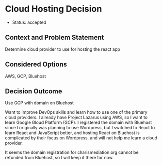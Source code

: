 # Cloud Hosting Decision

* Status: accepted

## Context and Problem Statement
Determine cloud provider to use for hosting the react app

## Considered Options
AWS, GCP, Bluehost

## Decision Outcome
Use GCP with domain on Bluehost

Want to improve DevOps skills and learn how to use one of the primary cloud providers. I already have Project Lazarus using AWS, so I want to learn Google Gloud Platform (GCP). I registered the domain with Bluehost since I originally was planning to use Wordpress, but I switched to React to learn React and JavaScript better, and hosting React on Bluehost is complicated by their focus on Wordpress, and will not help me learn a cloud provider. 

It seems the domain registration for charismediation.org cannot be refunded from Bluehost, so I will keep it there for now.